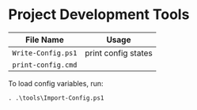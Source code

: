 # Project Development Tools

| File Name          | Usage               |
| ------------------ | ------------------- |
| `Write-Config.ps1` | print config states |
| `print-config.cmd` |

To load config variables, run:

    . .\tools\Import-Config.ps1
